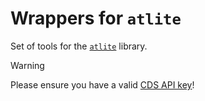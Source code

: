 # Wrappers for `atlite`

Set of tools for the [`atlite`](https://github.com/pypsa/atlite) library.

>[!warning]
> Please ensure you have a valid [CDS API key](https://cds.climate.copernicus.eu/api-how-to#install-the-cds-api-key)!
